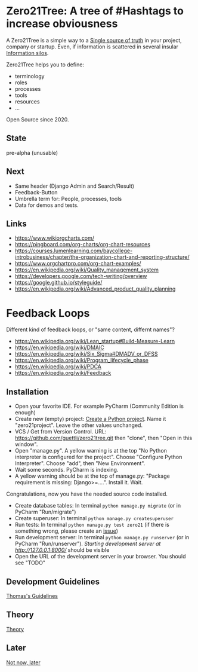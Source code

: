 # Zero21Tree: A tree of #Hashtags to increase obviousness


A Zero21Tree is a simple way to a [Single source of truth](https://en.wikipedia.org/wiki/Single_source_of_truth)
 in your project, company or startup. Even, if information is scattered
 in several insular [Information silos](https://en.wikipedia.org/wiki/Information_silo).

Zero21Tree helps you to define:

* terminology
* roles
* processes
* tools
* resources
* ...

Open Source since 2020.

## State
pre-alpha (unusable)

## Next
* Same header (Django Admin and Search/Result)
* Feedback-Button
* Umbrella term for: People, processes, tools
* Data for demos and tests.

## Links
* https://www.wikiorgcharts.com/
* https://pingboard.com/org-charts/org-chart-resources
* https://courses.lumenlearning.com/baycollege-introbusiness/chapter/the-organization-chart-and-reporting-structure/
* https://www.orgchartpro.com/org-chart-examples/
* https://en.wikipedia.org/wiki/Quality_management_system
* https://developers.google.com/tech-writing/overview
* https://google.github.io/styleguide/
* https://en.wikipedia.org/wiki/Advanced_product_quality_planning

# Feedback Loops

Different kind of feedback loops, or "same content, differnt names"?

* https://en.wikipedia.org/wiki/Lean_startup#Build-Measure-Learn
* https://en.wikipedia.org/wiki/DMAIC
* https://en.wikipedia.org/wiki/Six_Sigma#DMADV_or_DFSS
* https://en.wikipedia.org/wiki/Program_lifecycle_phase
* https://en.wikipedia.org/wiki/PDCA
* https://en.wikipedia.org/wiki/Feedback

## Installation
* Open your favorite IDE. For example PyCharm (Community Edition is enough)
* Create new (empty) project: [Create a Python project](https://www.jetbrains.com/help/pycharm/creating-empty-project.html). Name it "zero21project". Leave the other values unchanged.
* VCS / Get from Version Control. URL: https://github.com/guettli/zero21tree.git then "clone", then "Open in this window".
* Open "manage.py". A yellow warning is at the top "No Python interpreter is configured for the project". Choose "Configure Python Interpreter". Choose "add", then "New Environment".
* Wait some seconds. PyCharm is indexing.
* A yellow warning should be at the top of manage.py: "Package requirement is missing: Django>=....". Install it. Wait.

Congratulations, now you have the needed source code installed.


* Create database tables: In terminal `python manage.py migrate` (or in PyCharm "Run/migrate")
* Create superuser: In terminal `python manage.py createsuperuser`
* Run tests: In terminal `python manage.py test zero21` (if there is something wrong, please create an [issue](https://github.com/guettli/zero21tree/issues))
* Run development server: In terminal `python manage.py runserver` (or in PyCharm "Run/runserver"). *Starting development server at http://127.0.0.1:8000/* should be visible
* Open the URL of the development server in your browser. You should see "TODO"
 
## Development Guidelines

[Thomas's Guidelines](https://github.com/guettli/programming-guidelines)

## Theory
[Theory](THEORY.md)

## Later
[Not now, later](LATER.md)
